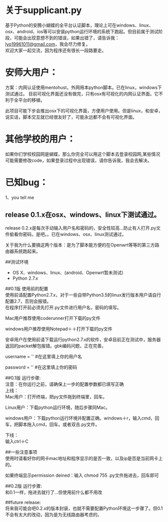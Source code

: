 # 关于supplicant.py
基于Python的安腾小蝴蝶的全平台认证脚本，理论上可在windows、linux、osx、android、ios等可以安装python运行环境的系统下跑起。但目前属于测试阶段，可能会出现意想不到的错误，如果出错了，请告诉我：lyq19961011@gmail.com，我会尽力修复。  
欢迎大家一起交流，因为程序还有很长一段路要走。

# 安师大用户：
方案：内网认证使用mentohust，外网用本python脚本。已在linux，windows下测试通过。
目前可视化界面还没有做完，只有osx有可视化的内网认证界面。它不利于全平台的移植。

此项目可能下步会推出osx下的可视化界面，方便用户使用。但是linux，和安卓，说实话，脚本交互就已经很友好了，可能永远都不会有可视化界面。

# 其他学校的用户：
如果你们学校校园网是蝴蝶，那么你完全可以用这个脚本去登录校园网,某些情况可能需要修改code，如果登录过程中出现错误，请你告诉我，我会去解决。

# 已知bug：
 1、you tell me

## release 0.1.x在osx、windows、linux下测试通过。  
release 0.2.x是每次手动输入用户名和密码的，安全性较高...防止有人打开.py文件偷看你密码，是吧。。已在windows、osx、linux测试通过。
  
  关于我为什么要搞这两个版本：是为了脚本能方便的在Openwrt等等的第三方路由器系统跑起来。

##测试环境
* OS X、windows、linux、(android、Openwrt暂未测试)
* Python 2.7.x


##0.1版 使用前的配置  
使用前请配置Python2.7.x，对于一些自带Python3.5的linux发行版本用户请自行配置2.7，否则会报错。  
在程序打开前必须先打开.py文件进行用户名，密码的填写。  

Mac用户推荐使用coderunner打开下载的py文件  

windows用户推荐使用Notepad＋＋打开下载的py文件  

安卓用户在使用前请下载运行python2.7.x的软件，安卓目前正在测试中，服务器返回的packet解包报错。gbk编码问题，正在完善。


username = '' #在这里填上你的用户名

password = '' #在这里填上你的密码


##0.1版 运行步骤:  
注意：在你运行之前，请确保上一步的配置参数都已填写正确  
上线：  
Mac用户：打开终端，把py文件拖到终端里，回车。

Linux用户：下载python运行环境，随后步骤同Mac。

windows用户：下载python运行环境并配置正确。windows＋r，输入cmd，回车，把脚本拖入cmd，回车。或者双击.py文件。    

下线：  
输入ctrl＋C

##一些注意事项  
使用时请看好你的网卡mac地址和程序显示的是否一致，以及ip是否是当前网卡上的。  

如果终端显示permission deined：输入 chmod 755 .py文件拖进去，回车即可

##0.2版 运行步骤:  
和0.1一样，拖进去就行了...但使用前什么都不用改

##future release:  
将来我可能会吧0.2.x的版本封装，也就不需要配置Python环境这一步骤了。但0.1不会有太大的改动，因为是为无线路由器考虑的。  


